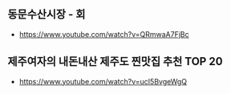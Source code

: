 ## 동문수산시장 - 회
* https://www.youtube.com/watch?v=QRmwaA7FjBc

## 제주여자의 내돈내산 제주도 찐맛집 추천 TOP 20
* https://www.youtube.com/watch?v=ucI5BvgeWgQ

